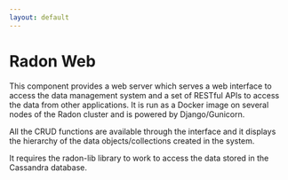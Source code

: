 ```yaml
---
layout: default
---
```



# Radon Web


This component provides a web server which serves a web interface to access
the data management system and a set of RESTful APIs to access the data from
other applications. It is run as a Docker image on several nodes of the Radon 
cluster and is powered by Django/Gunicorn.

All the CRUD functions are available through the interface and it displays the 
hierarchy of the data objects/collections created in the system.

It requires the radon-lib library to work to access the data stored in the 
Cassandra database.

